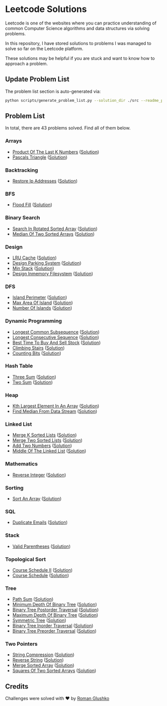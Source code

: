 # Leetcode Solutions

Leetcode is one of the websites where you can practice understanding of 
common Computer Science algorithms and data structures via solving problems.

In this repository, I have stored solutions to problems I was managed to solve so far on the Leetcode platform.

These solutions may be helpful if you are stuck and want to know how to approach a problem.

## Update Problem List

The problem list section is auto-generated via:

```bash
python scripts/generate_problem_list.py --solution_dir ./src --readme_path ./readme.md
```

## Problem List 

In total, there are 43 problems solved. Find all of them below.

 ### Arrays 

- [Product Of The Last K Numbers](https://leetcode.com/problems/product-of-the-last-k-numbers/) ([Solution](https://github.com/roma-glushko/leetcode-solutions/tree/master/src/arrays/product_of_the_last_k_numbers.py)) 
- [Pascals Triangle](https://leetcode.com/problems/pascals-triangle/) ([Solution](https://github.com/roma-glushko/leetcode-solutions/tree/master/src/arrays/pascals_triangle.py)) 

 ### Backtracking 

- [Restore Ip Addresses](https://leetcode.com/problems/restore-ip-addresses/) ([Solution](https://github.com/roma-glushko/leetcode-solutions/tree/master/src/backtracking/restore_ip_addresses.py)) 

 ### BFS 

- [Flood Fill](https://leetcode.com/problems/flood-fill/) ([Solution](https://github.com/roma-glushko/leetcode-solutions/tree/master/src/bfs/flood_fill.py)) 

 ### Binary Search 

- [Search In Rotated Sorted Array](https://leetcode.com/problems/search-in-rotated-sorted-array/) ([Solution](https://github.com/roma-glushko/leetcode-solutions/tree/master/src/binary_search/search_in_rotated_sorted_array.py)) 
- [Median Of Two Sorted Arrays](https://leetcode.com/problems/median-of-two-sorted-arrays/) ([Solution](https://github.com/roma-glushko/leetcode-solutions/tree/master/src/binary_search/median_of_two_sorted_arrays.py)) 

 ### Design 

- [LRU Cache](https://leetcode.com/problems/lru-cache/) ([Solution](https://github.com/roma-glushko/leetcode-solutions/tree/master/src/design/lru_cache.py)) 
- [Design Parking System](https://leetcode.com/problems/design-parking-system/) ([Solution](https://github.com/roma-glushko/leetcode-solutions/tree/master/src/design/design_parking_system.py)) 
- [Min Stack](https://leetcode.com/problems/min-stack/) ([Solution](https://github.com/roma-glushko/leetcode-solutions/tree/master/src/design/min_stack.py)) 
- [Design Inmemory Filesystem](https://leetcode.com/problems/design-in-memory-file-system/) ([Solution](https://github.com/roma-glushko/leetcode-solutions/tree/master/src/design/design_inmemory_filesystem.py)) 

 ### DFS 

- [Island Perimeter](https://leetcode.com/problems/island-perimeter/) ([Solution](https://github.com/roma-glushko/leetcode-solutions/tree/master/src/dfs/island_perimeter.py)) 
- [Max Area Of Island](https://leetcode.com/problems/max-area-of-island/) ([Solution](https://github.com/roma-glushko/leetcode-solutions/tree/master/src/dfs/max_area_of_island.py)) 
- [Number Of Islands](https://leetcode.com/problems/number-of-islands/) ([Solution](https://github.com/roma-glushko/leetcode-solutions/tree/master/src/dfs/number_of_islands.py)) 

 ### Dynamic Programming 

- [Longest Common Subsequence](https://leetcode.com/problems/longest-common-subsequence/) ([Solution](https://github.com/roma-glushko/leetcode-solutions/tree/master/src/dynamic_programming/longest_common_subsequence.py)) 
- [Longest Consecutive Sequence](https://leetcode.com/problems/longest-consecutive-sequence/) ([Solution](https://github.com/roma-glushko/leetcode-solutions/tree/master/src/dynamic_programming/longest_consecutive_sequence.py)) 
- [Best Time To Buy And Sell Stock](https://leetcode.com/problems/best-time-to-buy-and-sell-stock/) ([Solution](https://github.com/roma-glushko/leetcode-solutions/tree/master/src/dynamic_programming/best_time_to_buy_and_sell_stock.py)) 
- [Climbing Stairs](https://leetcode.com/problems/climbing-stairs/) ([Solution](https://github.com/roma-glushko/leetcode-solutions/tree/master/src/dynamic_programming/climbing_stairs.py)) 
- [Counting Bits](https://leetcode.com/problems/counting-bits/) ([Solution](https://github.com/roma-glushko/leetcode-solutions/tree/master/src/dynamic_programming/counting_bits.py)) 

 ### Hash Table 

- [Three Sum](https://leetcode.com/problems/3sum/) ([Solution](https://github.com/roma-glushko/leetcode-solutions/tree/master/src/hash_table/three_sum.py)) 
- [Two Sum](https://leetcode.com/problems/two-sum/) ([Solution](https://github.com/roma-glushko/leetcode-solutions/tree/master/src/hash_table/two_sum.py)) 

 ### Heap 

- [Kth Largest Element In An Array](https://leetcode.com/problems/kth-largest-element-in-an-array/) ([Solution](https://github.com/roma-glushko/leetcode-solutions/tree/master/src/heap/kth_largest_element_in_an_array.py)) 
- [Find Median From Data Stream](https://leetcode.com/problems/find-median-from-data-stream/) ([Solution](https://github.com/roma-glushko/leetcode-solutions/tree/master/src/heap/find_median_from_data_stream.py)) 

 ### Linked List 

- [Merge K Sorted Lists](https://leetcode.com/problems/merge-k-sorted-lists/) ([Solution](https://github.com/roma-glushko/leetcode-solutions/tree/master/src/linked_list/merge_k_sorted_lists.py)) 
- [Merge Two Sorted Lists](https://leetcode.com/problems/merge-two-sorted-lists/) ([Solution](https://github.com/roma-glushko/leetcode-solutions/tree/master/src/linked_list/merge_two_sorted_lists.py)) 
- [Add Two Numbers](https://leetcode.com/problems/add-two-numbers/) ([Solution](https://github.com/roma-glushko/leetcode-solutions/tree/master/src/linked_list/add_two_numbers.py)) 
- [Middle Of The Linked List](https://leetcode.com/problems/middle-of-the-linked-list/) ([Solution](https://github.com/roma-glushko/leetcode-solutions/tree/master/src/linked_list/middle_of_the_linked_list.py)) 

 ### Mathematics 

- [Reverse Integer](https://leetcode.com/problems/reverse-integer/) ([Solution](https://github.com/roma-glushko/leetcode-solutions/tree/master/src/mathematics/reverse_integer.py)) 

 ### Sorting 

- [Sort An Array](https://leetcode.com/problems/sort-an-array/) ([Solution](https://github.com/roma-glushko/leetcode-solutions/tree/master/src/sorting/sort_an_array.py)) 

 ### SQL 

- [Duplicate Emails](https://leetcode.com/problems/duplicate-emails/) ([Solution](https://github.com/roma-glushko/leetcode-solutions/tree/master/src/sql/duplicate_emails.sql)) 

 ### Stack 

- [Valid Parentheses](https://leetcode.com/problems/valid-parentheses/) ([Solution](https://github.com/roma-glushko/leetcode-solutions/tree/master/src/stack/valid_parentheses.py)) 

 ### Topological Sort 

- [Course Schedule II](https://leetcode.com/problems/course-schedule-ii/) ([Solution](https://github.com/roma-glushko/leetcode-solutions/tree/master/src/topological_sort/course_schedule_ii.py)) 
- [Course Schedule](https://leetcode.com/problems/course-schedule/) ([Solution](https://github.com/roma-glushko/leetcode-solutions/tree/master/src/topological_sort/course_schedule.py)) 

 ### Tree 

- [Path Sum](https://leetcode.com/problems/path-sum/) ([Solution](https://github.com/roma-glushko/leetcode-solutions/tree/master/src/tree/path_sum.py)) 
- [Minimum Depth Of Binary Tree](https://leetcode.com/problems/minimum-depth-of-binary-tree/) ([Solution](https://github.com/roma-glushko/leetcode-solutions/tree/master/src/tree/minimum_depth_of_binary_tree.py)) 
- [Binary Tree Postorder Traversal](https://leetcode.com/problems/binary-tree-postorder-traversal/) ([Solution](https://github.com/roma-glushko/leetcode-solutions/tree/master/src/tree/binary_tree_postorder_traversal.py)) 
- [Maximum Depth Of Binary Tree](https://leetcode.com/problems/maximum-depth-of-binary-tree/) ([Solution](https://github.com/roma-glushko/leetcode-solutions/tree/master/src/tree/maximum_depth_of_binary_tree.py)) 
- [Symmetric Tree](https://leetcode.com/problems/symmetric-tree/) ([Solution](https://github.com/roma-glushko/leetcode-solutions/tree/master/src/tree/symmetric_tree.py)) 
- [Binary Tree Inorder Traversal](https://leetcode.com/problems/binary-tree-inorder-traversal/) ([Solution](https://github.com/roma-glushko/leetcode-solutions/tree/master/src/tree/binary_tree_inorder_traversal.py)) 
- [Binary Tree Preorder Traversal](https://leetcode.com/problems/binary-tree-preorder-traversal/) ([Solution](https://github.com/roma-glushko/leetcode-solutions/tree/master/src/tree/binary_tree_preorder_traversal.py)) 

 ### Two Pointers 

- [String Compression](https://leetcode.com/problems/string-compression/) ([Solution](https://github.com/roma-glushko/leetcode-solutions/tree/master/src/two_pointers/string_compression.py)) 
- [Reverse String](https://leetcode.com/problems/reverse-string/) ([Solution](https://github.com/roma-glushko/leetcode-solutions/tree/master/src/two_pointers/reverse_string.py)) 
- [Merge Sorted Array](https://leetcode.com/problems/merge-sorted-array/) ([Solution](https://github.com/roma-glushko/leetcode-solutions/tree/master/src/two_pointers/merge_sorted_array.py)) 
- [Squares Of Two Sorted Arrays](https://leetcode.com/problems/squares-of-a-sorted-array/) ([Solution](https://github.com/roma-glushko/leetcode-solutions/tree/master/src/two_pointers/squares_of_two_sorted_arrays.py)) 

## Credits 

Challenges were solved with ❤️ by [Roman Glushko](https://www.romaglushko.com/)